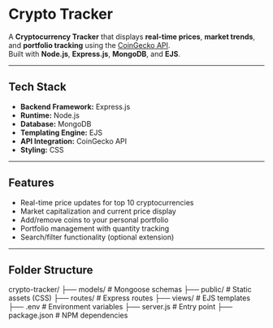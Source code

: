 #  Crypto Tracker

A **Cryptocurrency Tracker** that displays **real-time prices**, **market trends**, and **portfolio tracking** using the [CoinGecko API](https://www.coingecko.com/en/api).  
Built with **Node.js**, **Express.js**, **MongoDB**, and **EJS**.

---

## Tech Stack

- **Backend Framework:** Express.js  
- **Runtime:** Node.js  
- **Database:** MongoDB  
- **Templating Engine:** EJS  
- **API Integration:** CoinGecko API  
- **Styling:** CSS

---

##  Features

-  Real-time price updates for top 10 cryptocurrencies  
-  Market capitalization and current price display  
-  Add/remove coins to your personal portfolio  
-  Portfolio management with quantity tracking  
-  Search/filter functionality (optional extension)

---

##  Folder Structure
crypto-tracker/
├── models/ # Mongoose schemas
├── public/ # Static assets (CSS)
├── routes/ # Express routes
├── views/ # EJS templates
├── .env # Environment variables
├── server.js # Entry point
├── package.json # NPM dependencies

